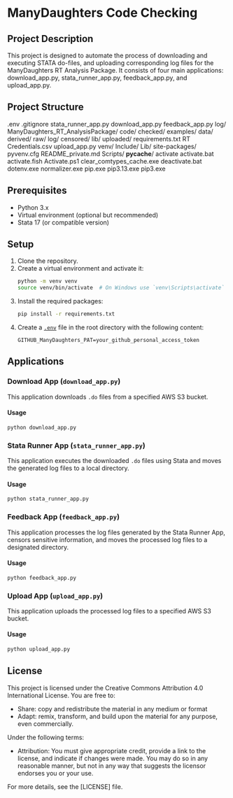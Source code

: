# ManyDaughters Code Checking

## Project Description
This project is designed to automate the process of downloading and executing STATA do-files, and uploading corresponding log files for the ManyDaughters RT Analysis Package. It consists of four main applications: download_app.py, stata_runner_app.py, feedback_app.py, and upload_app.py.

## Project Structure
.env
.gitignore
stata_runner_app.py
download_app.py
feedback_app.py
log/
ManyDaughters_RT_AnalysisPackage/
    code/
        checked/
        examples/
    data/
        derived/
        raw/
    log/
        censored/
        lib/
        uploaded/
requirements.txt
RT Credentials.csv
upload_app.py
venv/
    Include/
    Lib/
        site-packages/
    pyvenv.cfg
    README_private.md
    Scripts/
        __pycache__/
        activate
        activate.bat
        activate.fish
        Activate.ps1
        clear_comtypes_cache.exe
        deactivate.bat
        dotenv.exe
        normalizer.exe
        pip.exe
        pip3.13.exe
        pip3.exe

## Prerequisites

- Python 3.x
- Virtual environment (optional but recommended)
- Stata 17 (or compatible version)

## Setup

1. Clone the repository.
2. Create a virtual environment and activate it:
    ```sh
    python -m venv venv
    source venv/bin/activate  # On Windows use `venv\Scripts\activate`
    ```
3. Install the required packages:
    ```sh
    pip install -r requirements.txt
    ```
4. Create a [`.env`](.env ) file in the root directory with the following content:
    ```
    GITHUB_ManyDaughters_PAT=your_github_personal_access_token
    ```

## Applications

### Download App (`download_app.py`)

This application downloads `.do` files from a specified AWS S3 bucket.

#### Usage

```sh
python download_app.py
```

### Stata Runner App (`stata_runner_app.py`)

This application executes the downloaded `.do` files using Stata and moves the generated log files to a local directory.

#### Usage

```sh
python stata_runner_app.py
```

### Feedback App (`feedback_app.py`)

This application processes the log files generated by the Stata Runner App, censors sensitive information, and moves the processed log files to a designated directory.

#### Usage

```sh
python feedback_app.py
```

### Upload App (`upload_app.py`)

This application uploads the processed log files to a specified AWS S3 bucket.

#### Usage

```sh
python upload_app.py
```

## License

This project is licensed under the Creative Commons Attribution 4.0 International License. You are free to:

- Share: copy and redistribute the material in any medium or format
- Adapt: remix, transform, and build upon the material for any purpose, even commercially.

Under the following terms:

- Attribution: You must give appropriate credit, provide a link to the license, and indicate if changes were made. You may do so in any reasonable manner, but not in any way that suggests the licensor endorses you or your use.

For more details, see the [LICENSE] file.
